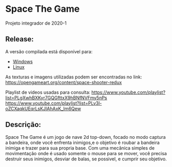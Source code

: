 # Space The Game
 Projeto integrador de 2020-1
 
## Release:
A versão compilada está disponível para:
- [Windows](https://github.com/dpc-profile/SpaceTheGame/releases/download/a/SpaceTheGame.exe)
- [Linux](https://github.com/dpc-profile/SpaceTheGame/releases/download/a/SpaceTheGameLinux.7z)

As texturas e imagens utilizadas podem ser encontradas no link:
https://opengameart.org/content/space-shooter-redux

Playlist de videos usadas para consulta:
https://www.youtube.com/playlist?list=PLgXwhBXKyr7GQGfttxX9hBNfNVFmy5nPs
https://www.youtube.com/playlist?list=PLv3l-oZCXaqkUEqrLsKJIAhAxK_Im6Qew

## Descrição:
Space The Game é um jogo de nave 2d top-down, focado no modo captura a bandeira, onde você enfrenta inimigos,e o  objetivo é roubar a bandeira inimiga e trazer para sua propria base. Com uma mecânica simples de movimentação onde é usado somente o mouse para se mover, você precisa destruir seus inimigos, desviar de balas, se possivel, e cumprir seu objetivo.
